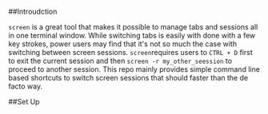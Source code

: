 ##Introudction

`screen` is a great tool that makes it possible to manage tabs and sessions all in one terminal window. While switching tabs is easily with done with a few key strokes, power users may find that it's not so much the case with switching between screen sessions.
`screen`requires users to  `CTRL + D`  first to exit the current session and then `screen -r my_other_seession` to proceed to another session.
This repo mainly provides simple command line based shortcuts to switch screen sessions that should faster than the de facto way.

##Set Up

